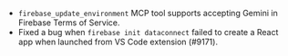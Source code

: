 - `firebase_update_environment` MCP tool supports accepting Gemini in Firebase Terms of Service.
- Fixed a bug when `firebase init dataconnect` failed to create a React app when launched from VS Code extension (#9171).
